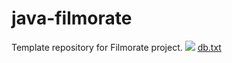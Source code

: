 # java-filmorate
Template repository for Filmorate project.
![](C:\Users\Сергей\IdeaProjects\java-filmorate\db_diagram\db.png)
[db.txt](db_diagram%2Fdb.txt)